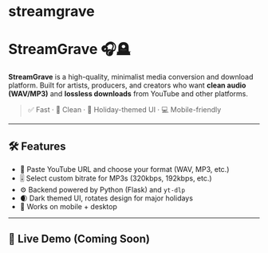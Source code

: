 # streamgrave

# StreamGrave 🎧🪦

**StreamGrave** is a high-quality, minimalist media conversion and download platform. Built for artists, producers, and creators who want **clean audio (WAV/MP3)** and **lossless downloads** from YouTube and other platforms.

> ✅ Fast · 🎵 Clean · 🖤 Holiday-themed UI · 💻 Mobile-friendly

---

## 🛠 Features

- 🔗 Paste YouTube URL and choose your format (WAV, MP3, etc.)
- 🎚 Select custom bitrate for MP3s (320kbps, 192kbps, etc.)
- ⚙️ Backend powered by Python (Flask) and `yt-dlp`
- 🌒 Dark themed UI, rotates design for major holidays
- 📲 Works on mobile + desktop

---

## 🚀 Live Demo (Coming Soon)
